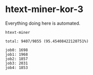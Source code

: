# htext-miner-kor-3

Everything doing here is automated.

```
htext-miner

total: 9407/9855 (95.45408422120751%)

job0: 1698
job1: 1968
job2: 1857
job3: 2031
job4: 1853
```